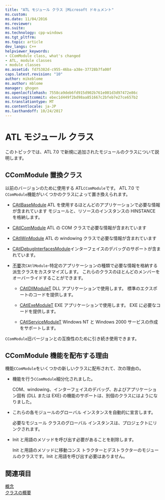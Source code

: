 ```yaml
---
title: "ATL モジュール クラス |Microsoft ドキュメント"
ms.custom: 
ms.date: 11/04/2016
ms.reviewer: 
ms.suite: 
ms.technology: cpp-windows
ms.tgt_pltfrm: 
ms.topic: article
dev_langs: C++
helpviewer_keywords:
- CComModule class, what's changed
- ATL, module classes
- module classes
ms.assetid: fd75382d-c955-46ba-a38e-37728b7fa00f
caps.latest.revision: "10"
author: mikeblome
ms.author: mblome
manager: ghogen
ms.openlocfilehash: 7558ca9deb6fd915d902b761e001d3d97472e86c
ms.sourcegitcommit: ebec1d449f2bd98aa851667c2bfeb7e27ce657b2
ms.translationtype: MT
ms.contentlocale: ja-JP
ms.lasthandoff: 10/24/2017
---
```

# <a name="atl-module-classes"></a>ATL モジュール クラス
このトピックでは、ATL 7.0 で新規に追加されたモジュールのクラスについて説明します。  
  
## <a name="ccommodule-replacement-classes"></a>CComModule 置換クラス  
 以前のバージョンのために使用する ATL`CComModule`です。 ATL 7.0 で`CComModule`機能がいくつかのクラスによって置き換えられます。  
  
-   [CAtlBaseModule](../atl/reference/catlbasemodule-class.md) ATL を使用するほとんどのアプリケーションで必要な情報が含まれています モジュールと、リソースのインスタンスの HINSTANCE を格納します。  
  
-   [CAtlComModule](../atl/reference/catlcommodule-class.md) ATL の COM クラスで必要な情報が含まれています  
  
-   [CAtlWinModule](../atl/reference/catlwinmodule-class.md) ATL の windowing クラスで必要な情報が含まれています  
  
-   [CAtlDebugInterfacesModule](../atl/reference/catldebuginterfacesmodule-class.md)インターフェイスのデバッグのサポートが含まれています。  
  
-   [不要](../atl/reference/catlmodule-class.md)次`CAtlModule`-特定のアプリケーションの種類で必要な情報を格納する派生クラスをカスタマイズします。 これらのクラスのほとんどのメンバーをオーバーライドすることができます。  
  
    -   [CAtlDllModuleT](../atl/reference/catldllmodulet-class.md) DLL アプリケーションで使用します。 標準のエクスポートのコードを提供します。  
  
    -   [CAtlExeModuleT](../atl/reference/catlexemodulet-class.md) EXE アプリケーションで使用します。 EXE に必要なコードを提供します。  
  
    -   [CAtlServiceModuleT](../atl/reference/catlservicemodulet-class.md) Windows NT と Windows 2000 サービスの作成をサポートします。  
  
 `CComModule`旧バージョンとの互換性のために引き続き使用できます。  
  
## <a name="reasons-for-distributing-ccommodule-functionality"></a>CComModule 機能を配布する理由  
 機能`CComModule`をいくつかの新しいクラスに配布されて、次の理由の。  
  
-   機能を行う`CComModule`細分化されました。  
  
     COM、windowing、インターフェイスのデバッグ、およびアプリケーション固有 (DLL または EXE) の機能のサポートは、別個のクラスにはようになりました。  
  
-   これらの各モジュールのグローバル インスタンスを自動的に宣言します。  
  
     必要なモジュール クラスのグローバル インスタンスは、プロジェクトにリンクされます。  
  
-   Init と用語のメソッドを呼び出す必要があることを削除します。  
  
     Init と用語のメソッドに移動コンス トラクターとデストラクターのモジュールのクラスです。Init と用語を呼び出す必要はありません。  
  
## <a name="see-also"></a>関連項目  
 [概念](../atl/active-template-library-atl-concepts.md)   
 [クラスの概要](../atl/atl-class-overview.md)


